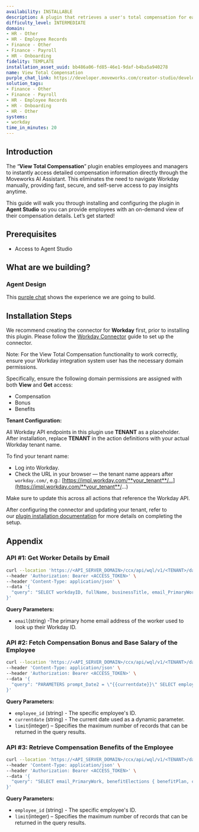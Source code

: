 ```yaml
---
availability: INSTALLABLE
description: A plugin that retrieves a user's total compensation for easy refrence.
difficulty_level: INTERMEDIATE
domain:
- HR - Other
- HR - Employee Records
- Finance - Other
- Finance - Payroll
- HR - Onboarding
fidelity: TEMPLATE
installation_asset_uuid: bb486a06-fd85-46e1-9daf-b4ba5a940278
name: View Total Compensation
purple_chat_link: https://developer.moveworks.com/creator-studio/developer-tools/purple-chat?conversation=%7B%22startTimestamp%22%3A%2211%3A43+AM%22%2C%22messages%22%3A%5B%7B%22parts%22%3A%5B%7B%22richText%22%3A%22What%27s+my+total+compensation%3F%22%7D%5D%2C%22role%22%3A%22user%22%7D%2C%7B%22parts%22%3A%5B%7B%22reasoningSteps%22%3A%5B%7B%22richText%22%3A%22%3Cp%3E%E2%9C%85+Working+on+%3Cb%3EMy+Total+Compensation%3C%2Fb%3E%3Cbr%3E%E2%8F%B3+Calling+Plugin+%3Cb%3EView+Total+Compensation%3C%2Fb%3E%3C%2Fp%3E%22%2C%22status%22%3A%22success%22%7D%5D%7D%2C%7B%22richText%22%3A%22Here%27s+a+breakdown+of+your+total+compensation%3A%22%7D%2C%7B%22richText%22%3A%22%3Cb%3ETotal+Compensation+Breakdown%3C%2Fb%3E%3Cbr%3E%3Cb%3EBase+Salary%3A%3C%2Fb%3E+%24120%2C000+annually+%3Cbr%3E%3Cb%3EExpected+Bonus+%25%3A%3C%2Fb%3E+10%25+of+base+salary+%3Cbr%3E%3Cb%3EBenefits%3A%3C%2Fb%3E+Health+insurance%2C+401k+matching+up+to+5%25%2C+Employee+Stock+Purchase+Plan%22%7D%2C%7B%22citations%22%3A%5B%7B%22citationTitle%22%3A%22Total+Compensation%22%2C%22connectorName%22%3A%22workday%22%7D%5D%7D%5D%2C%22role%22%3A%22assistant%22%7D%5D%7D
solution_tags:
- Finance - Other
- Finance - Payroll
- HR - Employee Records
- HR - Onboarding
- HR - Other
systems:
- workday
time_in_minutes: 20
---
```


## **Introduction**

The “**View Total Compensation**” plugin enables employees and managers to instantly access detailed compensation information directly through the Moveworks AI Assistant. This eliminates the need to navigate Workday manually, providing fast, secure, and self-serve access to pay insights anytime.

This guide will walk you through installing and configuring the plugin in **Agent Studio** so you can provide employees with an on-demand view of their compensation details. Let’s get started!

## **Prerequisites**

- Access to Agent Studio

## **What are we building?**

### **Agent Design**

This [purple chat](https://developer.moveworks.com/creator-studio/developer-tools/purple-chat?conversation=%7B%22startTimestamp%22%3A%2211%3A43+AM%22%2C%22messages%22%3A%5B%7B%22parts%22%3A%5B%7B%22richText%22%3A%22What%27s+my+total+compensation%3F%22%7D%5D%2C%22role%22%3A%22user%22%7D%2C%7B%22parts%22%3A%5B%7B%22reasoningSteps%22%3A%5B%7B%22richText%22%3A%22%3Cp%3E%E2%9C%85+Working+on+%3Cb%3EMy+Total+Compensation%3C%2Fb%3E%3Cbr%3E%E2%8F%B3+Calling+Plugin+%3Cb%3EView+Total+Compensation%3C%2Fb%3E%3C%2Fp%3E%22%2C%22status%22%3A%22success%22%7D%5D%7D%2C%7B%22richText%22%3A%22Here%27s+a+breakdown+of+your+total+compensation%3A%22%7D%2C%7B%22richText%22%3A%22%3Cb%3ETotal+Compensation+Breakdown%3C%2Fb%3E%3Cbr%3E%3Cb%3EBase+Salary%3A%3C%2Fb%3E+%24120%2C000+annually+%3Cbr%3E%3Cb%3EExpected+Bonus+%25%3A%3C%2Fb%3E+10%25+of+base+salary+%3Cbr%3E%3Cb%3EBenefits%3A%3C%2Fb%3E+Health+insurance%2C+401k+matching+up+to+5%25%2C+Employee+Stock+Purchase+Plan%22%7D%2C%7B%22citations%22%3A%5B%7B%22citationTitle%22%3A%22Total+Compensation%22%2C%22connectorName%22%3A%22workday%22%7D%5D%7D%5D%2C%22role%22%3A%22assistant%22%7D%5D%7D) shows the experience we are going to build.

## **Installation Steps**

We recommend creating the connector for **Workday** first, prior to installing this plugin. Please follow the [Workday Connector](https://developer.moveworks.com/marketplace/package/?id=workday&hist=home%2Cbrws#step-4-add-domain-security-policies-to-the-integration-systems-security-group) guide to set up the connector.

Note: For the View Total Compensation functionality to work correctly, ensure your Workday integration system user has the necessary domain permissions.

Specifically, ensure the following domain permissions are assigned with both **View** and **Get** access:

- Compensation
- Bonus
- Benefits

**Tenant Configuration:**

All Workday API endpoints in this plugin use **TENANT** as a placeholder. After installation, replace **TENANT** in the action definitions with your actual Workday tenant name.

To find your tenant name:

- Log into Workday.
- Check the URL in your browser — the tenant name appears after `workday.com/`, e.g.: [https://impl.workday.com/**your_tenant**/...](https://impl.workday.com/**your_tenant**/...)
    

Make sure to update this across all actions that reference the Workday API.

After configuring the connector and updating your tenant, refer to our [plugin installation documentation](https://help.moveworks.com/docs/ai-agent-marketplace-installation) for more details on completing the setup.

## **Appendix**

### **API #1: Get Worker Details by Email**

```bash
curl --location 'https://<API_SERVER_DOMAIN>/ccx/api/wql/v1/<TENANT>/data' \
--header 'Authorization: Bearer <ACCESS_TOKEN>' \
--header 'Content-Type: application/json' \
--data '{
  "query": "SELECT workdayID, fullName, businessTitle, email_PrimaryWorkOrPrimaryHome as email, employeeID FROM allWorkers WHERE email_PrimaryWorkOrPrimaryHome = %27{{email}}%27"
}'
```

**Query Parameters:**

- `email`(string) -The primary home email address of the worker used to look up their Workday ID.

### **API #2: Fetch Compensation Bonus and Base Salary of the Employee**

```bash
curl --location 'https://<API_SERVER_DOMAIN>/ccx/api/wql/v1/<TENANT>/data?limit=1000' \
--header 'Content-Type: application/json' \
--header 'Authorization: Bearer <ACCESS_TOKEN>' \
--data '{
  "query": "PARAMETERS prompt_Date2 = \"{{currentdate}}\" SELECT employeeID, compensationGrade, cf_NewTotalBasePayAmount AS Base_Salary, lastBonusOrOne_TimePayment_Amount AS Last_Bonus_Amount FROM workersForHCMReporting (dataSourceFilter = allActiveWorkers) WHERE employeeID = \"{{employee_id}}\""
}'
```

**Query Parameters:**

- `employee_id` (string) - The specific employee's ID.
- `currentdate` (string) - The current date used as a dynamic parameter.
- `limit`(integer) – Specifies the maximum number of records that can be returned in the query results.

### **API #3: Retrieve Compensation Benefits of the Employee**

```bash
curl --location 'https://<API_SERVER_DOMAIN>/ccx/api/wql/v1/<TENANT>/data?limit=1000' \
--header 'Content-Type: application/json' \
--header 'Authorization: Bearer <ACCESS_TOKEN>' \
--data '{
  "query": "SELECT email_PrimaryWork, benefitElections { benefitPlan, coverage, dependents, beneficiaries_All, coverageBeginDateForBenefitPlan, deductionBeginDateForBenefitPlan, employerContributionPerBenefitPlanFrequency, employeeCostPerBenefitPlanFrequency } FROM indexedAllWorkers (dataSourceFilter = indexedAllWorkersFilter, includeSubordinateOrganizations = true, isActive = false) WHERE employeeID = \"{{employee_id}}\""
}'
```

**Query Parameters:**

- `employee_id` (string) - The specific employee's ID.
- `limit`(integer) – Specifies the maximum number of records that can be returned in the query results.